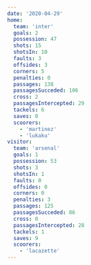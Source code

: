 ```yaml
---
date: '2020-04-29'
home:
  team: 'inter'
  goals: 2
  possession: 47
  shots: 15
  shotsIn: 10
  faults: 3
  offsides: 3
  corners: 5
  penalties: 0
  passages: 138
  passagesSucceded: 106
  cross: 2
  passagesIntercepted: 29
  tackels: 6
  saves: 0
  scoorers:
    - 'martinez'
    - 'lukaku'
visitor:
  team: 'arsenal'
  goals: 1
  possession: 53
  shots: 3
  shotsIn: 1
  faults: 0
  offsides: 0
  corners: 0
  penalties: 3
  passages: 125
  passagesSucceded: 86
  cross: 0
  passagesIntercepted: 28
  tackels: 1
  saves: 9
  scoorers:
    - 'lacazette'
---
```


